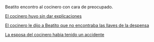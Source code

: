 Beatito encontro al cocinero con cara de preocupado.

[El cocinero huyo sin dar explicaciones](trabajo/trabajo.md)

[El cocinero le dijo a Beatito que no encontraba las llaves de la despensa](despensa/despensa.md)

[La esposa del cocinero habia tenido un accidente](accidente/accidente.md)